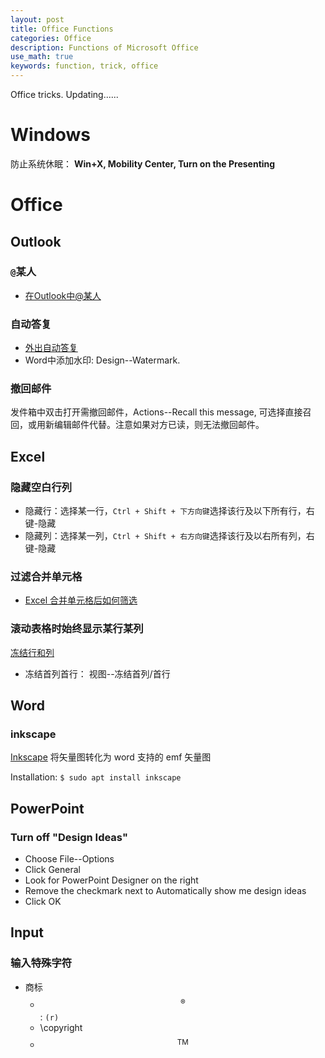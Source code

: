 ```yaml
---
layout: post
title: Office Functions
categories: Office
description: Functions of Microsoft Office
use_math: true
keywords: function, trick, office
---
```


Office tricks. Updating......

# Windows

防止系统休眠： **Win+X, Mobility Center, Turn on the Presenting**

# Office

## Outlook

### `@`某人

- [在Outlook中@某人](https://mp.weixin.qq.com/s?__biz=MzAwNzA3NjAzNw==&mid=2451358686&idx=1&sn=9f675fc3a9141318d7b646ea6cc21fc5&chksm=8cebc274bb9c4b62237696e8342518b4067bba74941806c4d2cb329020f8edd840a373a765d3&scene=0#wechat_redirect)

### 自动答复
- [外出自动答复](https://mp.weixin.qq.com/s?__biz=MzAwNzA3NjAzNw==&mid=2451358371&idx=1&sn=d099270f870716da97ff16f750d0541f&scene=19#wechat_redirect)
- Word中添加水印: Design--Watermark.

### 撤回邮件

发件箱中双击打开需撤回邮件，Actions--Recall this message, 可选择直接召回，或用新编辑邮件代替。注意如果对方已读，则无法撤回邮件。

## Excel

### 隐藏空白行列

- 隐藏行：选择某一行，`Ctrl + Shift + 下方向键`选择该行及以下所有行，右键-隐藏
- 隐藏列：选择某一列，`Ctrl + Shift + 右方向键`选择该行及以右所有列，右键-隐藏

### 过滤合并单元格
- [Excel 合并单元格后如何筛选](https://jingyan.baidu.com/article/48b37f8dcdaf481a646488d6.html)

### 滚动表格时始终显示某行某列

[冻结行和列](https://support.office.com/zh-cn/article/%e5%86%bb%e7%bb%93%e7%aa%97%e6%a0%bc%e4%bb%a5%e9%94%81%e5%ae%9a%e8%a1%8c%e5%92%8c%e5%88%97-dab2ffc9-020d-4026-8121-67dd25f2508f?ui=zh-CN&rs=zh-CN&ad=CN)

- 冻结首列首行： 视图--冻结首列/首行

## Word

### inkscape

[Inkscape](https://inkscape.org/en/release/0.92.2/) 将矢量图转化为 word 支持的 emf 矢量图

Installation: `$ sudo apt install inkscape`


## PowerPoint 

### Turn off "Design Ideas"
- Choose File--Options
- Click General
- Look for PowerPoint Designer on the right
- Remove the checkmark next to Automatically show me design ideas
- Click OK

## Input
### 输入特殊字符
- 商标
  - $$^\circledR$$: `(r) `
  - \copyright
  - $$^\text{TM}$$

